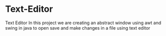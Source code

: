 # Text-Editor
Text Editor
In this project we are creating an abstract window using awt and swing in java to open save and make changes in a file using text editor
